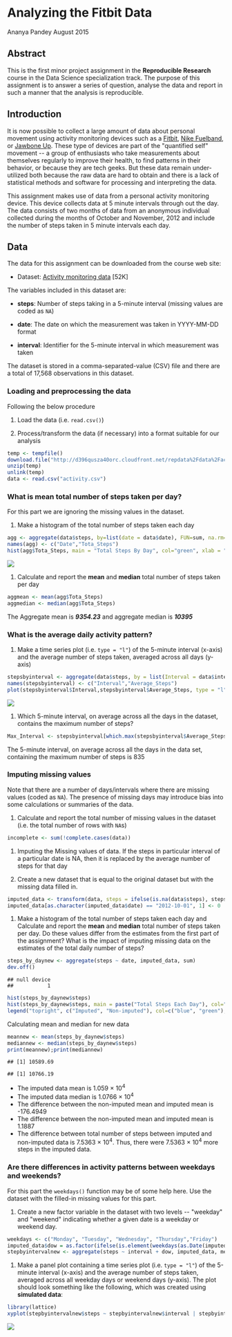 Analyzing the Fitbit Data
=========================

Ananya Pandey
August 2015

Abstract
--------

This is the first minor project assignment in the **Reproducible Research** course in the Data Science specialization track. The purpose of this assignment is to answer a series of question, analyse the data and report in such a manner that the analysis is reproducible.

Introduction
------------

It is now possible to collect a large amount of data about personal movement using activity monitoring devices such as a [Fitbit](http://www.fitbit.com), [Nike Fuelband](http://www.nike.com/us/en_us/c/nikeplus-fuelband), or [Jawbone Up](https://jawbone.com/up). These type of devices are part of the "quantified self" movement -- a group of enthusiasts who take measurements about themselves regularly to improve their health, to find patterns in their behavior, or because they are tech geeks. But these data remain under-utilized both because the raw data are hard to obtain and there is a lack of statistical methods and software for processing and interpreting the data.

This assignment makes use of data from a personal activity monitoring device. This device collects data at 5 minute intervals through out the day. The data consists of two months of data from an anonymous individual collected during the months of October and November, 2012 and include the number of steps taken in 5 minute intervals each day.

Data
----

The data for this assignment can be downloaded from the course web site:

-   Dataset: [Activity monitoring data](https://d396qusza40orc.cloudfront.net/repdata%2Fdata%2Factivity.zip) [52K]

The variables included in this dataset are:

-   **steps**: Number of steps taking in a 5-minute interval (missing values are coded as `NA`)

-   **date**: The date on which the measurement was taken in YYYY-MM-DD format

-   **interval**: Identifier for the 5-minute interval in which measurement was taken

The dataset is stored in a comma-separated-value (CSV) file and there are a total of 17,568 observations in this dataset.

### Loading and preprocessing the data

Following the below procedure

1.  Load the data (i.e. `read.csv()`)

2.  Process/transform the data (if necessary) into a format suitable for our analysis

``` r
temp <- tempfile()
download.file("http://d396qusza40orc.cloudfront.net/repdata%2Fdata%2Factivity.zip",temp)
unzip(temp)
unlink(temp)
data <- read.csv("activity.csv")
```

### What is mean total number of steps taken per day?

For this part we are ignoring the missing values in the dataset.

1.  Make a histogram of the total number of steps taken each day

``` r
agg <- aggregate(data$steps, by=list(date = data$date), FUN=sum, na.rm=TRUE)
names(agg) <- c("Date","Tota_Steps")
hist(agg$Tota_Steps, main = "Total Steps By Day", col="green", xlab = "Total Steps", ylab="Frequency")
```

![](Figures/Histogram.jpg)

1.  Calculate and report the **mean** and **median** total number of steps taken per day

``` r
aggmean <- mean(agg$Tota_Steps)
aggmedian <- median(agg$Tota_Steps)
```

The Aggregate mean is ***9354.23*** and aggregate median is ***10395***

### What is the average daily activity pattern?

1.  Make a time series plot (i.e. `type = "l"`) of the 5-minute interval (x-axis) and the average number of steps taken, averaged across all days (y-axis)

``` r
stepsbyinterval <- aggregate(data$steps, by = list(Interval = data$interval),mean, na.rm=TRUE)
names(stepsbyinterval) <- c("Interval","Average_Steps")
plot(stepsbyinterval$Interval,stepsbyinterval$Average_Steps, type = "l", main = "Average Steps By Interval", xlab="Interval", ylab="Number Of Steps")
```

![](figures/AverageSpeedByInterval.jpg)

1.  Which 5-minute interval, on average across all the days in the dataset, contains the maximum number of steps?

``` r
Max_Interval <- stepsbyinterval[which.max(stepsbyinterval$Average_Steps),1]
```

The 5-minute interval, on average across all the days in the data set, containing the maximum number of steps is 835

### Imputing missing values

Note that there are a number of days/intervals where there are missing values (coded as `NA`). The presence of missing days may introduce bias into some calculations or summaries of the data.

1.  Calculate and report the total number of missing values in the dataset (i.e. the total number of rows with `NA`s)

``` r
incomplete <- sum(!complete.cases(data))
```

1.  Imputing the Missing values of data. If the steps in particular interval of a particular date is NA, then it is replaced by the average number of steps for that day

2.  Create a new dataset that is equal to the original dataset but with the missing data filled in.

``` r
imputed_data <- transform(data, steps = ifelse(is.na(data$steps), stepsbyinterval$Average_Steps[match(data$interval, stepsbyinterval$Interval)], data$steps))
imputed_data[as.character(imputed_data$date) == "2012-10-01", 1] <- 0
```

1.  Make a histogram of the total number of steps taken each day and Calculate and report the **mean** and **median** total number of steps taken per day. Do these values differ from the estimates from the first part of the assignment? What is the impact of imputing missing data on the estimates of the total daily number of steps?

``` r
steps_by_daynew <- aggregate(steps ~ date, imputed_data, sum)
dev.off()
```

    ## null device 
    ##           1

``` r
hist(steps_by_daynew$steps)
hist(steps_by_daynew$steps, main = paste("Total Steps Each Day"), col="blue", xlab ="Number of Steps", ylab="Frequency", add = TRUE)
legend("topright", c("Imputed", "Non-imputed"), col=c("blue", "green"), lwd=10)
```

Calculating mean and median for new data

``` r
meannew <- mean(steps_by_daynew$steps)
mediannew <- median(steps_by_daynew$steps)
print(meannew);print(mediannew)
```

    ## [1] 10589.69

    ## [1] 10766.19

-   The imputed data mean is 1.059 × 10<sup>4</sup>
-   The imputed data median is 1.0766 × 10<sup>4</sup>
-   The difference between the non-imputed mean and imputed mean is -176.4949
-   The difference between the non-imputed mean and imputed mean is 1.1887
-   The difference between total number of steps between imputed and non-imputed data is 7.5363 × 10<sup>4</sup>. Thus, there were 7.5363 × 10<sup>4</sup> more steps in the imputed data.

### Are there differences in activity patterns between weekdays and weekends?

For this part the `weekdays()` function may be of some help here. Use the dataset with the filled-in missing values for this part.

1.  Create a new factor variable in the dataset with two levels -- "weekday" and "weekend" indicating whether a given date is a weekday or weekend day.

``` r
weekdays <- c("Monday", "Tuesday", "Wednesday", "Thursday","Friday")
imputed_data$dow = as.factor(ifelse(is.element(weekdays(as.Date(imputed_data$date)),weekdays), "Weekday", "Weekend"))
stepbyintervalnew <- aggregate(steps ~ interval + dow, imputed_data, mean)
```

1.  Make a panel plot containing a time series plot (i.e. `type = "l"`) of the 5-minute interval (x-axis) and the average number of steps taken, averaged across all weekday days or weekend days (y-axis). The plot should look something like the following, which was created using **simulated data**:

``` r
library(lattice)
xyplot(stepbyintervalnew$steps ~ stepbyintervalnew$interval | stepbyintervalnew$dow , main = "Average Step Per Day By Interval", xlab="Interval",ylab="Steps",type="l")
```

![](figures/IntervalDifference.jpg)
